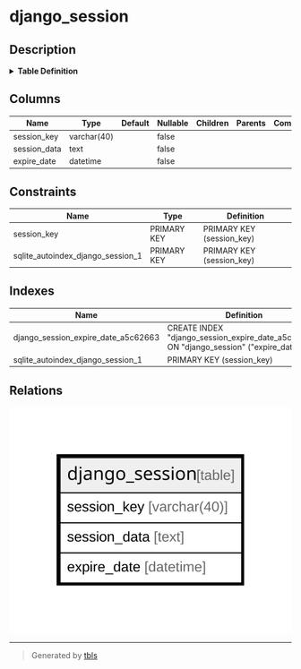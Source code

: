 # django_session

## Description

<details>
<summary><strong>Table Definition</strong></summary>

```sql
CREATE TABLE "django_session" ("session_key" varchar(40) NOT NULL PRIMARY KEY, "session_data" text NOT NULL, "expire_date" datetime NOT NULL)
```

</details>

## Columns

| Name | Type | Default | Nullable | Children | Parents | Comment |
| ---- | ---- | ------- | -------- | -------- | ------- | ------- |
| session_key | varchar(40) |  | false |  |  |  |
| session_data | text |  | false |  |  |  |
| expire_date | datetime |  | false |  |  |  |

## Constraints

| Name | Type | Definition |
| ---- | ---- | ---------- |
| session_key | PRIMARY KEY | PRIMARY KEY (session_key) |
| sqlite_autoindex_django_session_1 | PRIMARY KEY | PRIMARY KEY (session_key) |

## Indexes

| Name | Definition |
| ---- | ---------- |
| django_session_expire_date_a5c62663 | CREATE INDEX "django_session_expire_date_a5c62663" ON "django_session" ("expire_date") |
| sqlite_autoindex_django_session_1 | PRIMARY KEY (session_key) |

## Relations

![er](django_session.svg)

---

> Generated by [tbls](https://github.com/k1LoW/tbls)
